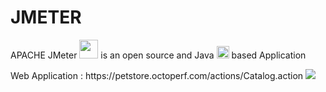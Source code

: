 
<h1>JMETER</h1>
<P>APACHE JMeter <img src="https://jmeter.apache.org/images/favicon.png" width="30" height="30"> is an open source and Java <img src="https://cdn.worldvectorlogo.com/logos/java.svg" alt="Java" width="20" height="20"> based Application</P>
Web Application : https://petstore.octoperf.com/actions/Catalog.action
<img src="https://user-images.githubusercontent.com/2518151/117201156-9a724800-adec-11eb-9a9d-3cd0f67da4bc.png">
  


